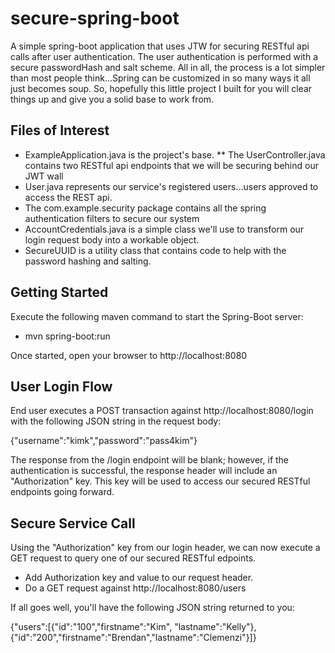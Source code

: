 secure-spring-boot
==============

A simple spring-boot application that uses JTW for securing RESTful api calls after user authentication.  The user authentication is performed with a secure passwordHash and salt scheme.  All in all, the process is a lot simpler than most people think...Spring can be customized in so many ways it all just becomes soup.  So, hopefully this little project I built for you will clear things up and give you a solid base to work from.
 
Files of Interest
------------------------------
 * ExampleApplication.java is the project's base.
 ** The UserController.java contains two RESTful api endpoints that we will be securing behind our JWT wall
 * User.java represents our service's registered users...users approved to access the REST api.
 * The com.example.security package contains all the spring authentication filters to secure our system
 * AccountCredentials.java is a simple class we'll use to transform our login request body into a workable object.
 * SecureUUID is a utility class that contains code to help with the password hashing and salting.
 
Getting Started
------------------------------
Execute the following maven command to start the Spring-Boot server:

 * mvn spring-boot:run
 
 Once started, open your browser to http://localhost:8080
 
User Login Flow
---------------
 
End user executes a POST transaction against http://localhost:8080/login with the following JSON string in the request body:

{"username":"kimk","password":"pass4kim"}  

The response from the /login endpoint will be blank; however, if the authentication is successful, the response header will include an "Authorization" key.  This key will be used to access our secured RESTful endpoints going forward.

Secure Service Call
---------------
Using the "Authorization" key from our login header, we can now execute a GET request to query one of our secured RESTful edpoints.  
 * Add Authorization key and value to our request header.
 * Do a GET request against http://localhost:8080/users
 
If all goes well, you'll have the following JSON string returned to you:

{"users":[{"id":"100","firstname":"Kim", "lastname":"Kelly"},{"id":"200","firstname":"Brendan","lastname":"Clemenzi"}]}

